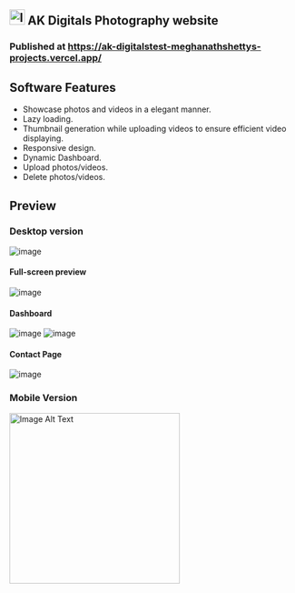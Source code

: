 ## <img src="https://github.com/MeghanathShetty/Ak_digitals/assets/127648939/252f085a-06b0-44b4-ba07-7f366316af7e" alt="Image Alt Text" style="width:27px;" /> AK Digitals Photography website

### Published at https://ak-digitalstest-meghanathshettys-projects.vercel.app/

## Software Features
* Showcase photos and videos in a elegant manner.
* Lazy loading.
* Thumbnail generation while uploading videos to ensure efficient video displaying.
* Responsive design.
* Dynamic Dashboard.
* Upload photos/videos.
* Delete photos/videos.

## Preview
### Desktop version
![image](https://github.com/MeghanathShetty/Ak_digitals/assets/127648939/9e8c553b-1e82-4608-a4f3-bf4d1751c090)
#### Full-screen preview
![image](https://github.com/MeghanathShetty/Ak_digitals/assets/127648939/4492eb71-9626-440b-abb8-2ee84aa745b7)

#### Dashboard
![image](https://github.com/MeghanathShetty/Ak_digitals/assets/127648939/e8d85f6a-dab5-4e8a-a662-23fb89c56f38)
![image](https://github.com/MeghanathShetty/Ak_digitals/assets/127648939/7d6000c6-98aa-4768-86d9-6d08d80a30a5)

#### Contact Page
![image](https://github.com/MeghanathShetty/Ak_digitals/assets/127648939/7e1478e8-d014-4fce-b78a-df3daffb9f53)

### Mobile Version
<img src="https://github.com/MeghanathShetty/Ak_digitals/assets/127648939/6261f01f-b768-4bfe-9fe5-9d29e2856d64" alt="Image Alt Text" style="width:300px;" />